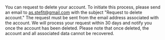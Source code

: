You can request to delete your account.
  To initiate this process, please send an email to as.stefit@gmail.com with the subject "Request to delete account." 
  The request must be sent from the email address associated with the account.
  We will process your request within 30 days and notify you once the account has been deleted. 
  Please note that once deleted, the account and all associated data cannot be recovered.
